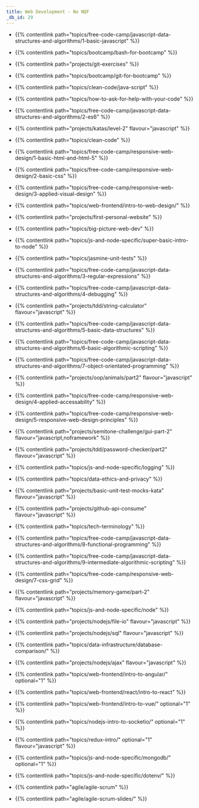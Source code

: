 ```yaml
---
title: Web Development - No NQF
_db_id: 29
---
```


- {{% contentlink path="topics/free-code-camp/javascript-data-structures-and-algorithms/1-basic-javascript" %}}
- {{% contentlink path="topics/bootcamp/bash-for-bootcamp" %}}
- {{% contentlink path="projects/git-exercises" %}}
- {{% contentlink path="topics/bootcamp/git-for-bootcamp" %}}
- {{% contentlink path="topics/clean-code/java-script" %}}
- {{% contentlink path="topics/how-to-ask-for-help-with-your-code" %}}
- {{% contentlink path="topics/free-code-camp/javascript-data-structures-and-algorithms/2-es6" %}}
- {{% contentlink path="projects/katas/level-2" flavour="javascript" %}}
- {{% contentlink path="topics/clean-code" %}}

- {{% contentlink path="topics/free-code-camp/responsive-web-design/1-basic-html-and-html-5" %}}
- {{% contentlink path="topics/free-code-camp/responsive-web-design/2-basic-css" %}}
- {{% contentlink path="topics/free-code-camp/responsive-web-design/3-applied-visual-design" %}}
- {{% contentlink path="topics/web-frontend/intro-to-web-design/" %}}
- {{% contentlink path="projects/first-personal-website" %}}

- {{% contentlink path="topics/big-picture-web-dev" %}}
- {{% contentlink path="topics/js-and-node-specific/super-basic-intro-to-node" %}}
- {{% contentlink path="topics/jasmine-unit-tests" %}}
- {{% contentlink path="topics/free-code-camp/javascript-data-structures-and-algorithms/3-regular-expressions" %}}
- {{% contentlink path="topics/free-code-camp/javascript-data-structures-and-algorithms/4-debugging" %}}

- {{% contentlink path="projects/tdd/string-calculator" flavour="javascript" %}}

- {{% contentlink path="topics/free-code-camp/javascript-data-structures-and-algorithms/5-basic-data-structures" %}}
- {{% contentlink path="topics/free-code-camp/javascript-data-structures-and-algorithms/6-basic-algorithmic-scripting" %}}
- {{% contentlink path="topics/free-code-camp/javascript-data-structures-and-algorithms/7-object-orientated-programming" %}}
- {{% contentlink path="projects/oop/animals/part2"  flavour="javascript" %}}

- {{% contentlink path="topics/free-code-camp/responsive-web-design/4-applied-accessability" %}}
- {{% contentlink path="topics/free-code-camp/responsive-web-design/5-responsive-web-design-principles" %}}
- {{% contentlink path="projects/semitone-challenge/gui-part-2"  flavour="javascript,noframework" %}}
- {{% contentlink path="projects/tdd/password-checker/part2" flavour="javascript" %}}

- {{% contentlink path="topics/js-and-node-specific/logging" %}}
- {{% contentlink path="topics/data-ethics-and-privacy" %}}
- {{% contentlink path="projects/basic-unit-test-mocks-kata" flavour="javascript" %}}
- {{% contentlink path="projects/github-api-consume" flavour="javascript" %}}
- {{% contentlink path="topics/tech-terminology" %}}
- {{% contentlink path="topics/free-code-camp/javascript-data-structures-and-algorithms/8-functional-programming" %}}
- {{% contentlink path="topics/free-code-camp/javascript-data-structures-and-algorithms/9-intermediate-algorithmic-scripting" %}}
- {{% contentlink path="topics/free-code-camp/responsive-web-design/7-css-grid" %}}
- {{% contentlink path="projects/memory-game/part-2" flavour="javascript" %}}
- {{% contentlink path="topics/js-and-node-specific/node" %}}
- {{% contentlink path="projects/nodejs/file-io" flavour="javascript" %}}
- {{% contentlink path="projects/nodejs/sql" flavour="javascript" %}}
- {{% contentlink path="topics/data-infrastructure/database-comparison/" %}}
- {{% contentlink path="projects/nodejs/ajax" flavour="javascript" %}}
- {{% contentlink path="topics/web-frontend/intro-to-angular/" optional="1" %}}
- {{% contentlink path="topics/web-frontend/react/intro-to-react" %}}
- {{% contentlink path="topics/web-frontend/intro-to-vue/" optional="1" %}}
- {{% contentlink path="topics/nodejs-intro-to-socketio/" optional="1" %}}
- {{% contentlink path="topics/redux-intro/" optional="1" flavour="javascript" %}}
- {{% contentlink path="topics/js-and-node-specific/mongodb/" optional="1"  %}}
- {{% contentlink path="topics/js-and-node-specific/dotenv/"  %}}
- {{% contentlink path="agile/agile-scrum" %}}
- {{% contentlink path="agile/agile-scrum-slides/" %}}
